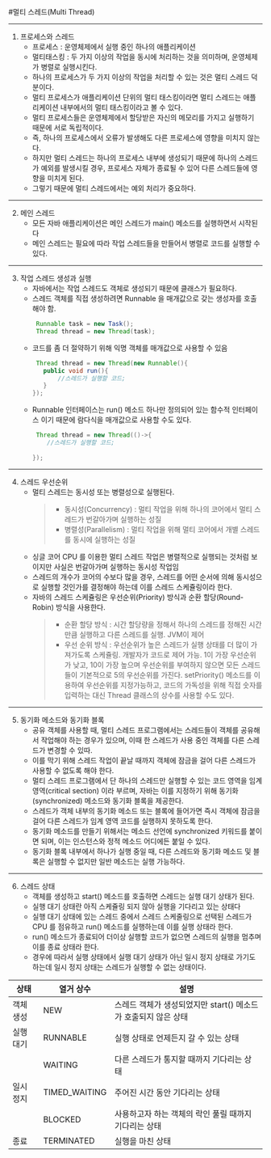 #멀티 스레드(Multi Thread)

------------
1. 프로세스와 스레드
   - 프로세스 : 운영체제에서 실행 중인 하나의 애플리케이션
   - 멀티태스킹 : 두 가지 이상의 작업을 동시에 처리하는 것을 의미하며, 운영체제가 병렬로 실행시킨다.
   - 하나의 프로세스가 두 가지 이상의 작업을 처리할 수 있는 것은 멀티 스레드 덕분이다.
   - 멀티 프로세스가 애플리케이션 단위의 멀티 태스킹이라면 멀티 스레드는 애플리케이션 내부에서의 멀티 태스킹이라고 볼 수 있다.
   - 멀티 프로세스들은 운영체제에서 할당받은 자신의 메모리를 가지고 실행하기 때문에 서로 독립적이다.
   - 즉, 하나의 프로세스에서 오류가 발생해도 다른 프로세스에 영향을 미치지 않는다.
   - 하지만 멀티 스레드는 하나의 프로세스 내부에 생성되기 때문에 하나의 스레드가 예외를 발생시킬 경우, 프로세스 자체가 종료될 수 있어 다른 스레드들에 영향을 미치게 된다.
   - 그렇기 때문에 멀티 스레드에서는 예외 처리가 중요하다.
   
---
2. 메인 스레드
   - 모든 자바 애플리케이션은 메인 스레드가 main() 메소드를 실행하면서 시작된다
   - 메인 스레드는 필요에 따라 작업 스레드들을 만들어서 병렬로 코드를 실행할 수 있다.
   
---
3. 작업 스레드 생성과 실행
   - 자바에서는 작업 스레드도 객체로 생성되기 때문에 클래스가 필요하다.
   - 스레드 객체를 직접 생성하려면 Runnable 을 매개값으로 갖는 생성자를 호출해야 함.
     ```java
      Runnable task = new Task();
      Thread thread = new Thread(task);
      ```
   - 코드를 좀 더 절약하기 위해 익명 객체를 매개값으로 사용할 수 있음
     ```java
      Thread thread = new Thread(new Runnable(){
        public void run(){
            //스레드가 실행할 코드;
        }  
     });
      ```
   - Runnable 인터페이스는 run() 메소드 하나만 정의되어 있는 함수적 인터페이스 이기 때문에 람다식을 매개값으로 사용할 수도 있다.
     ```java
      Thread thread = new Thread(()->{
         //스레드가 실행할 코드;
        
     });
      ```
------------
4. 스레드 우선순위
   - 멀티 스레드는 동시성 또는 병렬성으로 실행된다.
      > - 동시성(Concurrency)
          : 멀티 작업을 위해 하나의 코어에서 멀티 스레드가 번갈아가며 실행하는 성질
      > - 병렬성(Parallelism) : 멀티 작업을 위해 멀티 코어에서 개별 스레드를 동시에 실행하는 성질
   - 싱글 코어 CPU 를 이용한 멀티 스레드 작업은 병렬적으로 실행되는 것처럼 보이지만 사실은 번갈아가며 실행하는 동시성 작업임
   - 스레드의 개수가 코어의 수보다 많을 경우, 스레드를 어떤 순서에 의해 동시성으로 실행할 것인가를 결정해야 하는데 이를 스레드 스케쥴링이라 한다.
   - 자바의 스레드 스케쥴링은 우선순위(Priority) 방식과 순환 할당(Round-Robin) 방식을 사용한다.
      > - 순환 할당 방식 : 시간 할당량을 정해서 하나의 스레드를 정해진 시간만큼 실행하고 다른 스레드를 실행. JVM이 제어
      > - 우선 순위 방식 : 우선순위가 높은 스레드가 실행 상태를 더 많이 가져가도록 스케쥴링. 개발자가 코드로 제어 가능. 1이 가장 우선순위가 낮고, 10이 가장 높으며 우선순위를 부여하지 않으면 모든 스레드들이 기본적으로 5의 우선순위를 가진다. setPriority() 메소드를 이용하여 우선순위를 지정가능하고, 코드의 가독성을 위해 직접 숫자를 입력하는 대신 Thread 클래스의 상수를 사용할 수도 있다.
------------
5. 동기화 메소드와 동기화 블록
   - 공유 객체를 사용할 때, 멀티 스레드 프로그램에서는 스레드들이 객체를 공유해서 작업해야 하는 경우가 있으며, 이때 한 스레드가 사용 중인 객체를 다른 스레드가 변경할 수 있따.
   - 이를 막기 위해 스레드 작업이 끝날 때까지 객체에 잠금을 걸어 다른 스레드가 사용할 수 없도록 해야 한다.
   - 멀티 스레드 프로그램에서 단 하나의 스레드만 실행할 수 있는 코드 영역을 임계 영역(critical section) 이라 부르며, 자바는 이를 지정하기 위해 동기화(synchronized) 메소드와 동기화 블록을 제공한다.
   - 스레드가 객체 내부의 동기화 메소드 또는 블록에 들어가면 즉시 객체에 잠금을 걸어 다른 스레드가 임계 영역 코드를 실행하지 못하도록 한다.
   - 동기화 메소드를 만들기 위해서는 메소드 선언에 synchronized 키워드를 붙이면 되며, 이는 인스턴스와 정적 메소드 어디에든 붙일 수 있다.
   - 동기화 블록 내부에서 하나가 실행 중일 때, 다른 스레드와 동기화 메소드 및 블록은 실행할 수 없지만 일반 메소드는 실행 가능하다.
    
---
6. 스레드 상태
    - 객체를 생성하고 start() 메소드를 호출하면 스레드는 실행 대기 상태가 된다.
    - 실행 대기 상태란 아직 스케쥴링 되지 않아 실행을 기다리고 있는 상태다
    - 실행 대기 상태에 있는 스레드 중에서 스레드 스케줄링으로 선택된 스레드가 CPU 를 점유하고 run() 메소드를 실행하는데 이를 실행 상태라 한다.
    - run() 메소드가 종료되어 더이상 실행할 코드가 없으면 스레드의 실행을 멈추며 이를 종료 상태라 한다.
    - 경우에 따라서 실행 상태에서 실행 대기 상태가 아닌 일시 정지 상태로 가기도 하는데 일시 정지 상태는 스레드가 실행할 수 없는 상태이다.

|상태|열거 상수 |설명|
|---|---|---|
|객체 생성|NEW|스레드 객체가 생성되었지만 start() 메소드가 호출되지 않은 상태|
|실행 대기|RUNNABLE|실행 상태로 언제든지 갈 수 있는 상태|
| |WAITING|다른 스레드가 통지할 때까지 기다리는 상태
|일시 정지|TIMED_WAITING|주어진 시간 동안 기다리는 상태
| |BLOCKED|사용하고자 하는 객체의 락인 풀릴 때까지 기다리는 상태
|종료|TERMINATED|실행을 마친 상태
